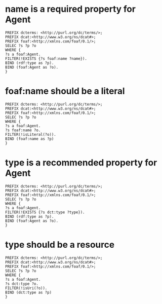 # name is a required property for Agent

```
PREFIX dcterms: <http://purl.org/dc/terms/>;
PREFIX dcat:<http://www.w3.org/ns/dcat#>;
PREFIX foaf:<http://xmlns.com/foaf/0.1/>;
SELEC ?s ?p ?o 
WHERE {
?s a foaf:Agent.
FILTER(!EXISTS {?s foaf:name ?name}).
BIND (rdf:type as ?p).
BIND (foaf:Agent as ?o).
}
```

# foaf:name should be a literal

```
PREFIX dcterms: <http://purl.org/dc/terms/>;
PREFIX dcat:<http://www.w3.org/ns/dcat#>;
PREFIX foaf:<http://xmlns.com/foaf/0.1/>;
SELEC ?s ?p ?o 
WHERE {
?s a foaf:Agent.
?s foaf:name ?o.
FILTER(!isLiteral(?o)).
BIND (foaf:name as ?p)
}
```

# type is a recommended property for Agent

```
PREFIX dcterms: <http://purl.org/dc/terms/>;
PREFIX dcat:<http://www.w3.org/ns/dcat#>;
PREFIX foaf:<http://xmlns.com/foaf/0.1/>;
SELEC ?s ?p ?o 
WHERE {
?s a foaf:Agent.
FILTER(!EXISTS {?s dct:type ?type}).
BIND (rdf:type as ?p).
BIND (foaf:Agent as ?o).
}
```

# type should be a resource

```
PREFIX dcterms: <http://purl.org/dc/terms/>;
PREFIX dcat:<http://www.w3.org/ns/dcat#>;
PREFIX foaf:<http://xmlns.com/foaf/0.1/>;
SELEC ?s ?p ?o 
WHERE {
?s a foaf:Agent.
?s dct:type ?o.
FILTER(!isUri(?o)).
BIND (dct:type as ?p)
}
```

